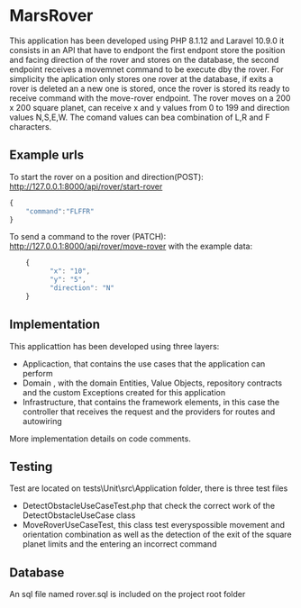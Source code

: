 # MarsRover

This application has been developed using PHP 8.1.12 and Laravel 10.9.0 it consists in an API that  have to endpont the first endpont store the position and facing direction of the rover and stores on the database, the second endpoint receives a movemnet command to be execute dby the rover.
For simplicity the aplication only stores one rover at the database, if exits  a rover is deleted an a new one is stored, once the rover is stored its ready to receive command with the move-rover endpoint.
The rover moves on a 200 x 200 square planet, can receive x and y  values from 0 to 199 and direction values N,S,E,W.
The comand values can bea combination of L,R and F characters.

## Example urls
To start the  rover on a position and direction(POST):
http://127.0.0.1:8000/api/rover/start-rover
```javascript
{
    "command":"FLFFR"
}
```

To send a command to the  rover (PATCH):
http://127.0.0.1:8000/api/rover/move-rover
with the example data:
```javascript
    {
          "x": "10",
          "y": "5",
          "direction": "N"
    }
```

## Implementation

This applicattion has been developed using three layers:

- Applicaction, that contains the use cases that the application can perform
- Domain , with the domain Entities, Value Objects, repository contracts and the custom Exceptions created for this application
- Infrastructure, that contains the framework elements, in this case the controller that receives the request and the providers for routes and autowiring

More implementation details on code comments.
 
## Testing

Test are located on tests\Unit\src\Application folder, there is three test files
- DetectObstacleUseCaseTest.php that check the correct work of the DetectObstacleUseCase class
- MoveRoverUseCaseTest, this class test everyspossible movement and orientation combination as well as the detection of the exit of the square planet limits and the entering an incorrect command

## Database

An sql file  named rover.sql is included on the project root folder

